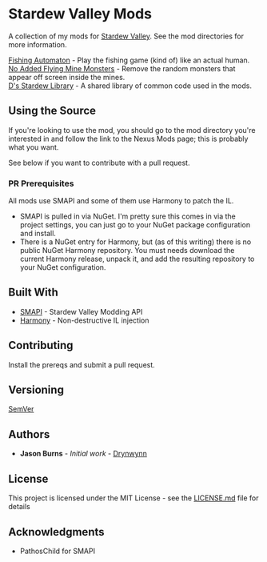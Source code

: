 # Stardew Valley Mods

A collection of my mods for [Stardew Valley](https://stardewvalley.net/).  See the mod directories for more information.

[Fishing Automaton](./FishingAutomaton) - Play the fishing game (kind of) like an actual human.\
[No Added Flying Mine Monsters](./NoAddedFlyingMineMonsters) - Remove the random monsters that appear off screen inside the mines.\
[D's Stardew Library](./DsStardewLib) - A shared library of common code used in the mods.

## Using the Source

If you're looking to use the mod, you should go to the mod directory you're interested in and follow the link to the Nexus Mods page; this is probably
what you want.

See below if you want to contribute with a pull request.

### PR Prerequisites

All mods use SMAPI and some of them use Harmony to patch the IL.
* SMAPI is pulled in via NuGet.  I'm pretty sure this comes in via the project settings, you can just go to your NuGet package configuration and install.
* There is a NuGet entry for Harmony, but (as of this writing) there is no public NuGet Harmony repository.  You must needs download the current Harmony release,
unpack it, and add the resulting repository to your NuGet configuration.

## Built With

* [SMAPI](https://smapi.io/) - Stardew Valley Modding API
* [Harmony](https://github.com/pardeike/Harmony) - Non-destructive IL injection

## Contributing

Install the prereqs and submit a pull request.

## Versioning

[SemVer](http://semver.org/)

## Authors

* **Jason Burns** - *Initial work* - [Drynwynn](https://github.com/Drynwynn)

## License

This project is licensed under the MIT License - see the [LICENSE.md](LICENSE.md) file for details

## Acknowledgments

* PathosChild for SMAPI
